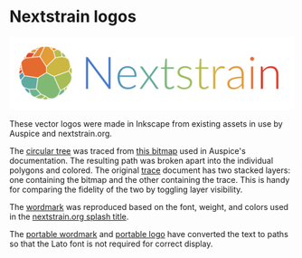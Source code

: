 # Nextstrain logos

![Nextstrain](logo.svg)

These vector logos were made in Inkscape from existing assets in use by Auspice and nextstrain.org.

The [circular tree](circular-tree.svg) was traced from [this bitmap](https://github.com/nextstrain/auspice/blob/71efbae68510b3c04c354a58339fe54d12f6c84c/docs/img/nextstrain.png) used in Auspice's documentation.
The resulting path was broken apart into the individual polygons and colored.
The original [trace](trace.svg) document has two stacked layers: one containing the bitmap and the other containing the trace.
This is handy for comparing the fidelity of the two by toggling layer visibility.

The [wordmark](wordmark.svg) was reproduced based on the font, weight, and colors used in the [nextstrain.org splash title](https://github.com/nextstrain/nextstrain.org/blob/1ecd072d2f8661d8cb82e252f43ffba3ac260b2d/static-site/src/components/splash/title.jsx).

The [portable wordmark](wordmark-portable.svg) and [portable logo](logo-portable.svg) have converted the text to paths so that the Lato font is not required for correct display.

